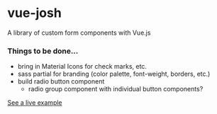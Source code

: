 # vue-josh
A library of custom form components with Vue.js
### Things to be done...
* bring in Material Icons for check marks, etc.
* sass partial for branding (color palette, font-weight, borders, etc.)
* build radio button component
  + radio group component with individual button components?
  
[See a live example](https://joshottey.github.io/vue-josh/index.html)
